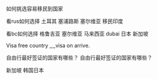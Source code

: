 如何挑选容易移民到国家


看rus如何选择  土耳其 塞浦路斯 塞尔维亚  移民印度

看bc如何选择 格鲁吉亚 塞尔维亚 马来西亚 dubai 日本 新加坡


Visa free country  ,,,,visa on arrive.

自由行最好签证的国家有哪些？
自由行最好签证的国家有哪些？


新加坡 韩国日本


